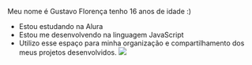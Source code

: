 Meu nome é Gustavo Florença tenho 16 anos de idade :)
- Estou estudando na Alura
- Estou me desenvolvendo na linguagem JavaScript
- Utilizo esse espaço para minha organização e compartilhamento dos meus projetos desenvolvidos.
![](https://media.tenor.com/trmbJMJIvmkAAAAM/jonah-hill-emo.gif)
